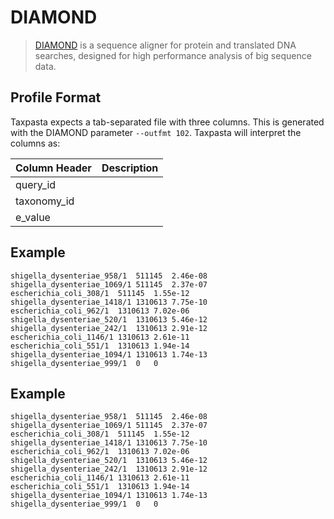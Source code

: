 # DIAMOND

> [DIAMOND](https://github.com/bbuchfink/diamond) is a sequence aligner for protein and translated DNA searches, designed for high performance analysis of big sequence data.

## Profile Format

Taxpasta expects a tab-separated file with three columns. This is generated with the DIAMOND parameter `--outfmt 102`. Taxpasta will interpret the columns as:

| Column Header | Description |
| ------------- | ----------- |
| query_id      |             |
| taxonomy_id   |             |
| e_value       |             |

## Example

```text
shigella_dysenteriae_958/1	511145	2.46e-08
shigella_dysenteriae_1069/1	511145	2.37e-07
escherichia_coli_308/1	511145	1.55e-12
shigella_dysenteriae_1418/1	1310613	7.75e-10
escherichia_coli_962/1	1310613	7.02e-06
shigella_dysenteriae_520/1	1310613	5.46e-12
shigella_dysenteriae_242/1	1310613	2.91e-12
escherichia_coli_1146/1	1310613	2.61e-11
escherichia_coli_551/1	1310613	1.94e-14
shigella_dysenteriae_1094/1	1310613	1.74e-13
shigella_dysenteriae_999/1	0	0
```

## Example

```text
shigella_dysenteriae_958/1	511145	2.46e-08
shigella_dysenteriae_1069/1	511145	2.37e-07
escherichia_coli_308/1	511145	1.55e-12
shigella_dysenteriae_1418/1	1310613	7.75e-10
escherichia_coli_962/1	1310613	7.02e-06
shigella_dysenteriae_520/1	1310613	5.46e-12
shigella_dysenteriae_242/1	1310613	2.91e-12
escherichia_coli_1146/1	1310613	2.61e-11
escherichia_coli_551/1	1310613	1.94e-14
shigella_dysenteriae_1094/1	1310613	1.74e-13
shigella_dysenteriae_999/1	0	0
```
